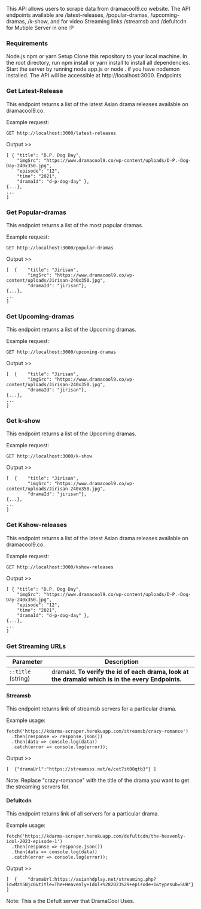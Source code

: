 This API allows users to scrape data from dramacool9.co website. 
The API endpoints available are /latest-releases, /popular-dramas, /upcoming-dramas, /k-show, and for video Streaming links /streamsb and /defultcdn for Mutiple Server in one :P

### Requirements
Node.js
npm or yarn
Setup
Clone this repository to your local machine.
In the root directory, run npm install or yarn install to install all dependencies.
Start the server by running node app.js or node . if you have nodemon installed.
The API will be accessible at http://localhost:3000.
Endpoints

### Get Latest-Release

This endpoint returns a list of the latest Asian drama releases available on dramacool9.co.

Example request:

```
GET http://localhost:3000/latest-releases
```

Output >>

```
[ { "title": "D.P. Dog Day",
    "imgSrc": "https://www.dramacool9.co/wp-content/uploads/D-P.-Dog-Day-240x350.jpg",
    "episode": "12",
    "time": "2021",
    "dramaId": "d-p-dog-day" },
{...},
...
]
```

### Get Popular-dramas

This endpoint returns a list of the most popular dramas.

Example request:

```
GET http://localhost:3000/popular-dramas
```

Output >>

```
[  {    "title": "Jirisan",
        "imgSrc": "https://www.dramacool9.co/wp-content/uploads/Jirisan-240x350.jpg",
        "dramaId": "jirisan"},
{...},
...
]
```

### Get Upcoming-dramas

This endpoint returns a list of the Upcoming dramas.

Example request:

```
GET http://localhost:3000/upcoming-dramas
```

Output >>

```
[  {    "title": "Jirisan",
        "imgSrc": "https://www.dramacool9.co/wp-content/uploads/Jirisan-240x350.jpg",
        "dramaId": "jirisan"},
{...},
...
]
```

### Get k-show

This endpoint returns a list of the Upcoming dramas.

Example request:

```
GET http://localhost:3000/k-show
```

Output >>

```
[  {    "title": "Jirisan",
        "imgSrc": "https://www.dramacool9.co/wp-content/uploads/Jirisan-240x350.jpg",
        "dramaId": "jirisan"},
{...},
...
]
```

### Get Kshow-releases

This endpoint returns a list of the latest Asian drama releases available on dramacool9.co.

Example request:

```
GET http://localhost:3000/kshow-releases
```

Output >>

```
[ { "title": "D.P. Dog Day",
    "imgSrc": "https://www.dramacool9.co/wp-content/uploads/D-P.-Dog-Day-240x350.jpg",
    "episode": "12",
    "time": "2021",
    "dramaId": "d-p-dog-day" },
{...},
...
]
```

### Get Streaming URLs

| Parameter          | Description                                                                                       |
| ------------------ | ------------------------------------------------------------------------------------------------- |
| `::title` (string) | dramaId. **To verify the id of each drama, look at the dramaId which is in the every Endpoints.** |

#### Streamsb

This endpoint returns link of streamsb servers for a particular drama.

Example usage:

```
fetch('https://kdarma-scraper.herokuapp.com/streamsb/crazy-romance')
  .then(response => response.json())
  .then(data => console.log(data))
  .catch(error => console.log(error));
```

Output >>

```
[  {"dramaUrl":"https://streamsss.net/e/cet7st00qtb3"} ]
```

Note: Replace "crazy-romance" with the title of the drama you want to get the streaming servers for.

#### Defultcdn

This endpoint returns link of all servers for a particular drama.

Example usage:

```
fetch('https://kdarma-scraper.herokuapp.com/defultcdn/the-heavenly-idol-2023-episode-1')
  .then(response => response.json())
  .then(data => console.log(data))
  .catch(error => console.log(error));
```

Output >>

```
[  {    "dramaUrl:https://asianhdplay.net/streaming.php?id=MzY5Njc0&title=The+Heavenly+Idol+%282023%29+episode+1&typesub=SUB"} ]
```

Note: This a the Defult server that DramaCool Uses.

